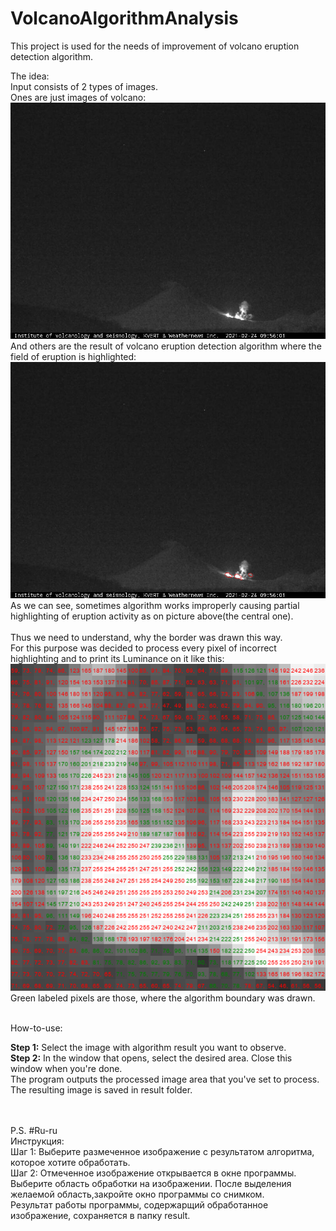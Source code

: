 # VolcanoAlgorithmAnalysis
This project is used for the needs of improvement of volcano eruption detection algorithm.

The idea:<br>
Input consists of 2 types of images.<br>Ones are just images of volcano:<br>
![Иллюстрация к проекту](https://github.com/aANAESTHESIAa/CCFEBRAS-VolcanoAlgorithmAnalisys/raw/master/images/KLYU2_20210224095601_21355477.jpg)<br>
And others are the result of volcano eruption detection algorithm where the field of eruption is highlighted:<br>
![Иллюстрация к проекту](https://github.com/aANAESTHESIAa/CCFEBRAS-VolcanoAlgorithmAnalisys/raw/master/images/KLYU2_20210224095601_21355477.png)<br>
As we can see, sometimes algorithm works improperly causing partial highlighting of eruption activity as on picture above(the central one).<br>
<br>
Thus we need to understand, why the border was drawn this way. <br>
For this purpose was decided to process every pixel of incorrect highlighting and to print its Luminance on it like this:<br>
![Иллюстрация к проекту](https://github.com/aANAESTHESIAa/CCFEBRAS-VolcanoAlgorithmAnalisys/raw/master/result.png)<br>
Green labeled pixels are those, where the algorithm boundary was drawn.<br><br>

How-to-use:<br>

<b>Step 1:</b> Select the image with algorithm result you want to observe.<br>
<b>Step 2:</b> In the window that opens, select the desired area. Close this window when you're done.<br>
The program outputs the processed image area that you've set to process. The resulting image is saved in result folder. 


<br><br>
P.S. #Ru-ru
<br>
Инструкция:<br>
Шаг 1: Выберите размеченное изображение с результатом алгоритма, которое хотите обработать.<br>
Шаг 2: Отмеченное изображение открывается в окне программы. Выберите область обработки на изображении. После выделения желаемой область,закройте окно программы со снимком.<br>
Результат работы программы, содержаpщий обработанное изображение, сохраняется в папку result.<br>
